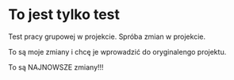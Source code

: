 # To jest tylko test
Test pracy grupowej w projekcie.
Spróba zmian w projekcie.

To są moje zmiany i chcę je wprowadzić do oryginalengo projektu.

To są NAJNOWSZE zmiany!!!
